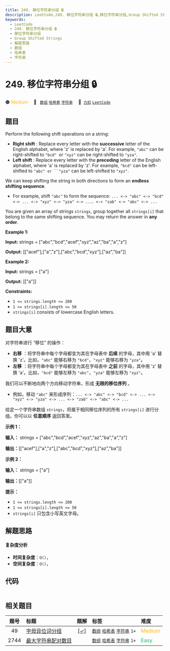 ```yaml
---
title: 249. 移位字符串分组 🔒
description: LeetCode,249. 移位字符串分组 🔒,移位字符串分组,Group Shifted Strings,解题思路,数组,哈希表,字符串
keywords:
  - LeetCode
  - 249. 移位字符串分组 🔒
  - 移位字符串分组
  - Group Shifted Strings
  - 解题思路
  - 数组
  - 哈希表
  - 字符串
---
```


# 249. 移位字符串分组 🔒

🟠 <font color=#ffb800>Medium</font>&emsp; 🔖&ensp; [`数组`](/tag/array.md) [`哈希表`](/tag/hash-table.md) [`字符串`](/tag/string.md)&emsp; 🔗&ensp;[`力扣`](https://leetcode.cn/problems/group-shifted-strings) [`LeetCode`](https://leetcode.com/problems/group-shifted-strings)

## 题目

Perform the following shift operations on a string:

  * **Right shift** : Replace every letter with the **successive** letter of the English alphabet, where 'z' is replaced by 'a'. For example, `"abc"` can be right-shifted to `"bcd" `or `"xyz"` can be right-shifted to `"yza"`.
  * **Left shift** : Replace every letter with the **preceding** letter of the English alphabet, where 'a' is replaced by 'z'. For example, `"bcd"` can be left-shifted to `"abc" or ``"yza"` can be left-shifted to `"xyz"`.

We can keep shifting the string in both directions to form an **endless**
**shifting sequence**.

  * For example, shift `"abc"` to form the sequence: `... <-> "abc" <-> "bcd" <-> ... <-> "xyz" <-> "yza" <-> ...`.` <-> "zab" <-> "abc" <-> ...`

You are given an array of strings `strings`, group together all `strings[i]`
that belong to the same shifting sequence. You may return the answer in **any
order**.



**Example 1:**

**Input:** strings = ["abc","bcd","acef","xyz","az","ba","a","z"]

**Output:** [["acef"],["a","z"],["abc","bcd","xyz"],["az","ba"]]

**Example 2:**

**Input:** strings = ["a"]

**Output:** [["a"]]



**Constraints:**

  * `1 <= strings.length <= 200`
  * `1 <= strings[i].length <= 50`
  * `strings[i]` consists of lowercase English letters.


## 题目大意

对字符串进行 “移位” 的操作：

  * **右移** ：将字符串中每个字母都变为其在字母表中 **后续** 的字母，其中用 'a' 替换 'z'。比如，`"abc"` 能够右移为 `"bcd"`，`"xyz"` 能够右移为 `"yza"`。
  * **左移** ：将字符串中每个字母都变为其在字母表中 **之前**  的字母，其中用 'z' 替换 'a'。比如，`"bcd"` 能够左移为 `"abc"`，`"yza"` 能够左移为 `"xyz"`。

我们可以不断地向两个方向移动字符串，形成 **无限的移位序列** 。

  * 例如，移动 `"abc"` 来形成序列：`... <-> "abc" <-> "bcd" <-> ... <-> "xyz" <-> "yza" <-> ... <-> "zab" <-> "abc" <-> ...`

给定一个字符串数组 `strings`，将属于相同移位序列的所有 `strings[i]` 进行分组。你可以以 **任意顺序** 返回答案。



**示例 1：**

**输入：** strings = ["abc","bcd","acef","xyz","az","ba","a","z"]

**输出：**[["acef"],["a","z"],["abc","bcd","xyz"],["az","ba"]]



**示例 2：**

**输入：** strings = ["a"]

**输出：**[["a"]]



**提示：**

  * `1 <= strings.length <= 200`
  * `1 <= strings[i].length <= 50`
  * `strings[i]` 只包含小写英文字母。


## 解题思路

#### 复杂度分析

- **时间复杂度**：`O()`，
- **空间复杂度**：`O()`，

## 代码

```javascript

```

## 相关题目

<!-- prettier-ignore -->
| 题号 | 标题 | 题解 | 标签 | 难度 |
| :------: | :------ | :------: | :------ | :------ |
| 49 | [字母异位词分组](https://leetcode.com/problems/group-anagrams) | [[✓]](/problem/0049.md) |  [`数组`](/tag/array.md) [`哈希表`](/tag/hash-table.md) [`字符串`](/tag/string.md) `1+` | <font color=#ffb800>Medium</font> |
| 2744 | [最大字符串配对数目](https://leetcode.com/problems/find-maximum-number-of-string-pairs) |  |  [`数组`](/tag/array.md) [`哈希表`](/tag/hash-table.md) [`字符串`](/tag/string.md) `1+` | <font color=#15bd66>Easy</font> |